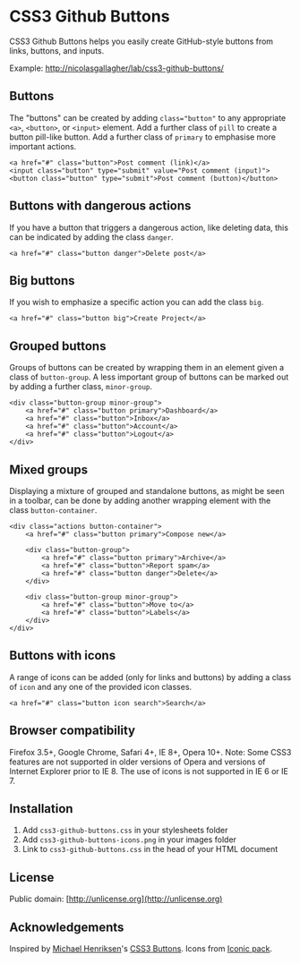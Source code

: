 # CSS3 Github Buttons #

CSS3 Github Buttons helps you easily create GitHub-style buttons from links, buttons, and inputs.

Example: [http://nicolasgallagher/lab/css3-github-buttons/](nicolasgallagher/lab/css3-github-buttons/)

## Buttons ##

The "buttons" can be created by adding `class="button"` to any appropriate `<a>`, `<button>`, or `<input>` element. Add a further class of `pill` to create a button pill-like button. Add a further class of `primary` to emphasise more important actions.

    <a href="#" class="button">Post comment (link)</a>
    <input class="button" type="submit" value="Post comment (input)">
    <button class="button" type="submit">Post comment (button)</button>

## Buttons with dangerous actions ##

If you have a button that triggers a dangerous action, like deleting data, this can be indicated by adding the class `danger`.

    <a href="#" class="button danger">Delete post</a>

## Big buttons ##

If you wish to emphasize a specific action you can add the class `big`.

    <a href="#" class="button big">Create Project</a>
    
## Grouped buttons ##

Groups of buttons can be created by wrapping them in an element given a class of `button-group`. A less important group of buttons can be marked out by adding a further class, `minor-group`.
    
    <div class="button-group minor-group">
        <a href="#" class="button primary">Dashboard</a>
        <a href="#" class="button">Inbox</a>
        <a href="#" class="button">Account</a>
        <a href="#" class="button">Logout</a>
    </div>

## Mixed groups ##

Displaying a mixture of grouped and standalone buttons, as might be seen in a toolbar, can be done by adding another wrapping element with the class `button-container`.

    <div class="actions button-container">
        <a href="#" class="button primary">Compose new</a>
        
        <div class="button-group">
            <a href="#" class="button primary">Archive</a>
            <a href="#" class="button">Report spam</a>
            <a href="#" class="button danger">Delete</a>
        </div>
                            
        <div class="button-group minor-group">
            <a href="#" class="button">Move to</a>
            <a href="#" class="button">Labels</a>
        </div>
    </div>

## Buttons with icons ##

A range of icons can be added (only for links and buttons) by adding a class of `icon` and any one of the provided icon classes.

    <a href="#" class="button icon search">Search</a>

## Browser compatibility ##

Firefox 3.5+, Google Chrome, Safari 4+, IE 8+, Opera 10+.
Note: Some CSS3 features are not supported in older versions of Opera and versions of Internet Explorer prior to IE 8. The use of icons is not supported in IE 6 or IE 7.

## Installation ##

 1. Add `css3-github-buttons.css` in your stylesheets folder
 2. Add `css3-github-buttons-icons.png` in your images folder
 3. Link to `css3-github-buttons.css` in the head of your HTML document

## License ##

Public domain: [http://unlicense.org](http://unlicense.org)

## Acknowledgements ##

Inspired by [Michael Henriksen](http://michaelhenriksen.dk)'s [CSS3 Buttons](http://github.com/michenriksen/css3buttons). Icons from [Iconic pack](http://somerandomdude.com/projects/iconic/).
